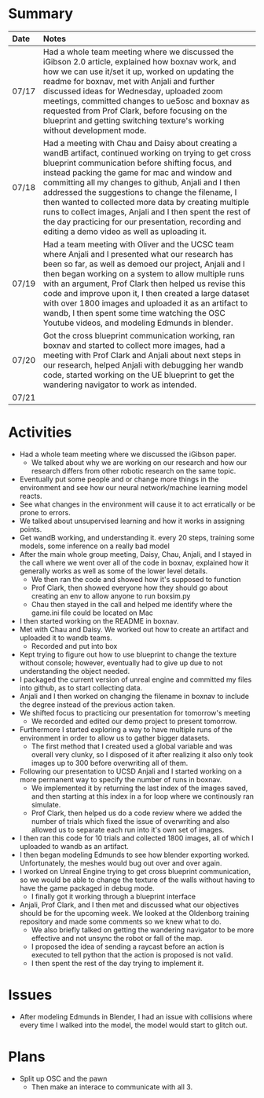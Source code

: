 # Summary

| Date  | Notes
| :---- | :----
| 07/17 | Had a whole team meeting where we discussed the iGibson 2.0 article, explained how boxnav work, and how we can use it/set it up, worked on updating the readme for boxnav, met with Anjali and further discussed ideas for Wednesday, uploaded zoom meetings, committed changes to ue5osc and boxnav as requested from Prof Clark, before focusing on the blueprint and getting switching texture's working without development mode.
| 07/18 | Had a meeting with Chau and Daisy about creating a wandB artifact, continued working on trying to get cross blueprint communication before shifting focus, and instead packing the game for mac and window and committing all my changes to github, Anjali and I then addressed the suggestions to change the filename, I then wanted to collected more data by creating multiple runs to collect images, Anjali and I then spent the rest of the day practicing for our presentation, recording and editing a demo video as well as uploading it.
| 07/19 | Had a team meeting with Oliver and the UCSC team where Anjali and I presented what our research has been so far, as well as demoed our project, Anjali and I then began working on a system to allow multiple runs with an argument, Prof Clark then helped us revise this code and improve upon it, I then created a large dataset with over 1800 images and uploaded it as an artifact to wandb, I then spent some time watching the OSC Youtube videos, and modeling Edmunds in blender. 
| 07/20 | Got the cross blueprint communication working, ran boxnav and started to collect more images, had a meeting with Prof Clark and Anjali about next steps in our research, helped Anjali with debugging her wandb code, started working on the UE blueprint to get the wandering navigator to work as intended.
| 07/21 | 

# Activities

- Had a whole team meeting where we discussed the iGibson paper.
    - We talked about why we are working on our research and how our research differs from other robotic research on the same topic.
- Eventually put some people and or change more things in the environment and see how our neural network/machine learning model reacts.
- See what changes in the environment will cause it to act erratically or be prone to errors.
- We talked about unsupervised learning and how it works in assigning points.
- Get wandB working, and understanding it. every 20 steps, training some models, some inference on a really bad model
- After the main whole group meeting, Daisy, Chau, Anjali, and I stayed in the call where we went over all of the code in boxnav, explained how it generally works as well as some of the lower level details. 
    - We then ran the code and showed how it's supposed to function
    - Prof Clark, then showed everyone how they should go about creating an env to allow anyone to run boxsim.py
    - Chau then stayed in the call and helped me identify where the game.ini file could be located on Mac
- I then started working on the README in boxnav.
- Met with Chau and Daisy. We worked out how to create an artifact and uploaded it to wandb teams.
    - Recorded and put into box
- Kept trying to figure out how to use blueprint to change the texture without console; however, eventually had to give up due to not understanding the object needed.
- I packaged the current version of unreal engine and committed my files into github, as to start collecting data.
- Anjali and I then worked on changing the filename in boxnav to include the degree instead of the previous action taken.
- We shifted focus to practicing our presentation for tomorrow's meeting 
    - We recorded and edited our demo project to present tomorrow.
- Furthermore I started exploring a way to have multiple runs of the environment in order to allow us to gather bigger datasets.
    - The first method that I created used a global variable and was overall very clunky, so I disposed of it after realizing it also only took images up to 300 before overwriting all of them.
- Following our presentation to UCSD Anjali and I started working on a more permanent way to specify the number of runs in boxnav. 
    - We implemented it by returning the last index of the images saved, and then starting at this index in a for loop where we continously ran simulate. 
    - Prof Clark, then helped us do a code review where we added the number of trials which fixed the issue of overwriting and also allowed us to separate each run into it's own set of images.
- I then ran this code for 10 trials and collected 1800 images, all of which I uploaded to wandb as an artifact.
- I then began modeling Edmunds to see how blender exporting worked. Unfortunately, the meshes would bug out over and over again.
- I worked on Unreal Engine trying to get cross blueprint communication, so we would be able to change the texture of the walls without having to have the game packaged in debug mode.
    - I finally got it working through a blueprint interface
- Anjali, Prof Clark, and I then met and discussed what our objectives should be for the upcoming week. We looked at the Oldenborg training repository and made some comments so we knew what to do.
    - We also briefly talked on getting the wandering navigator to be more effective and not unsync the robot or fall of the map.
    - I proposed the idea of sending a raycast before an action is executed to tell python that the action is proposed is not valid.
    - I then spent the rest of the day trying to implement it.

# Issues

- After modeling Edmunds in Blender, I had an issue with collisions where every time I walked into the model, the model would start to glitch out.

# Plans

- Split up OSC and the pawn
    - Then make an interace to communicate with all 3.